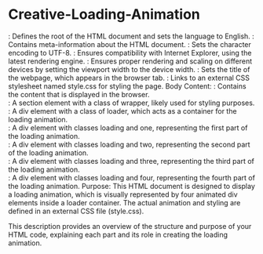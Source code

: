 # Creative-Loading-Animation
<html lang="en">: Defines the root of the HTML document and sets the language to English.
<head>: Contains meta-information about the HTML document.
<meta charset="UTF-8" />: Sets the character encoding to UTF-8.
<meta http-equiv="X-UA-Compatible" content="IE=edge" />: Ensures compatibility with Internet Explorer, using the latest rendering engine.
<meta name="viewport" content="width=device-width, initial-scale=1.0" />: Ensures proper rendering and scaling on different devices by setting the viewport width to the device width.
<title>Loading Animation |Baryalay Safi</title>: Sets the title of the webpage, which appears in the browser tab.
<link rel="stylesheet" href="style.css" />: Links to an external CSS stylesheet named style.css for styling the page.
Body Content:
<body>: Contains the content that is displayed in the browser.
<section class="wrapper">: A section element with a class of wrapper, likely used for styling purposes.
<div class="loader">: A div element with a class of loader, which acts as a container for the loading animation.
<div class="loading one"></div>: A div element with classes loading and one, representing the first part of the loading animation.
<div class="loading two"></div>: A div element with classes loading and two, representing the second part of the loading animation.
<div class="loading three"></div>: A div element with classes loading and three, representing the third part of the loading animation.
<div class="loading four"></div>: A div element with classes loading and four, representing the fourth part of the loading animation.
Purpose:
This HTML document is designed to display a loading animation, which is visually represented by four animated div elements inside a loader container. The actual animation and styling are defined in an external CSS file (style.css).

This description provides an overview of the structure and purpose of your HTML code, explaining each part and its role in creating the loading animation.
